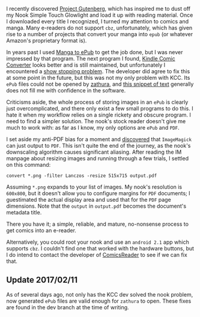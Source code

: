I recently discovered [Project Gutenberg](http://www.gutenberg.org/), which has inspired me to dust off my Nook Simple Touch Glowlight and load it up with reading material. Once I downloaded every title I recognized, I turned my attention to comics and manga. Many e-readers do not support `cbz`, unfortunately, which has given rise to a number of projects that convert your manga into `epub` (or whatever Amazon's proprietary format is).

<!-- more -->

In years past I used [Manga to ePub](http://mangatoepub.codeplex.com/) to get the job done, but I was never impressed by that program. The next program I found, [Kindle Comic Converter](https://github.com/ciromattia/kcc) looks better and is still maintained, but unfortunately I encountered a [show stopping problem](https://github.com/ciromattia/kcc/issues/217). The developer did agree to fix this at some point in the future, but this was not my only problem with KCC. Its `ePub` files could not be opened by [zathura](https://pwmt.org/projects/zathura/), and [this snippet of text](https://github.com/ciromattia/kcc/wiki/Important-tips#metadata) generally does not fill me with confidence in the software.

Criticisms aside, the whole process of storing images in an `ePub` is clearly just overcomplicated, and there only exist a few small programs to do this. I hate it when my workflow relies on a single rickety and obscure program. I need to find a simpler solution. The nook's stock reader doesn't give me much to work with: as far as I know, my only options are `ePub` and `PDF`.

I set aside my anti-PDF bias for a moment and [discovered](http://stackoverflow.com/questions/8955425/how-can-i-convert-a-series-of-images-to-a-pdf-from-the-command-line-on-linux) that `ImageMagick` can just output to `PDF`. This isn't quite the end of the journey, as the nook's downscaling algorithm causes significant aliasing. After reading the IM manpage about resizing images and running through a few trials, I settled on this command:

`convert *.png -filter Lanczos -resize 515x715 output.pdf`

Assuming `*.png` expands to your list of images. My nook's resolution is `600x800`, but it doesn't allow you to configure margins for `PDF` documents; I guestimated the actual display area and used that for the `PDF` page dimensions. Note that the `output` in `output.pdf` becomes the document's metadata title.

There you have it; a simple, reliable, and mature, no-nonsense process to get comics into an e-reader.

Alternatively, you could root your nook and use an `android 2.1` app which supports `cbz`. I couldn't find one that worked with the hardware buttons, but I do intend to contact the developer of [ComicsReader](http://dev.kervala.net/projects/comicsreader/wiki) to see if we can fix that.

## Update 2017/02/11

As of several days ago, not only has the KCC dev solved the nook problem, now generated `ePub` files are valid enough for `zathura` to open. These fixes are found in the dev branch at the time of writing.
